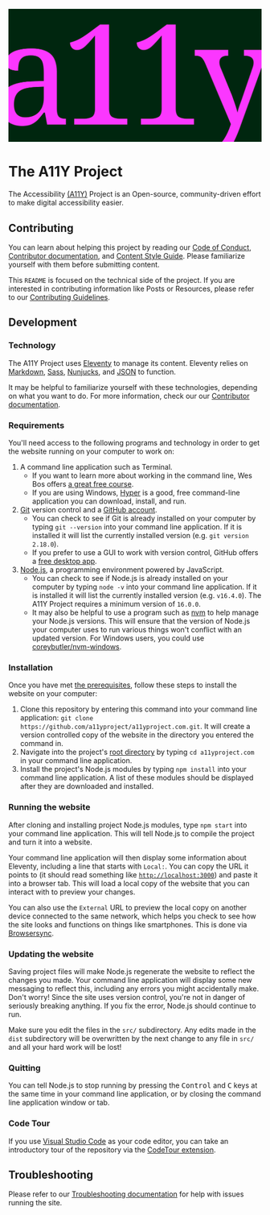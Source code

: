 ![A11Y.](https://github.com/a11yproject/a11yproject.com/blob/main/src/img/social/og-image-home.png?raw=true)

# The A11Y Project

The Accessibility [(A11Y)](https://a11yproject.com/posts/2017-08-26-a11y-and-other-numeronyms/) Project is an Open-source, community-driven effort to make digital accessibility easier.


## Contributing

You can learn about helping this project by reading our [Code of Conduct](https://a11yproject.com/code-of-conduct/), [Contributor documentation](https://a11yproject.com/contributing-guidelines/), and [Content Style Guide](https://a11yproject.com/content-style-guide/). Please familiarize yourself with them before submitting content.

This `README` is focused on the technical side of the project. If you are interested in contributing information like Posts or Resources, please refer to our [Contributing Guidelines](https://a11yproject.com/contributing-guidelines/).


## Development

### Technology

The A11Y Project uses [Eleventy](https://www.11ty.io/) to manage its content. Eleventy relies on [Markdown](https://daringfireball.net/projects/markdown/syntax), [Sass](https://sass-lang.com/), [Nunjucks](https://mozilla.github.io/nunjucks/), and [JSON](https://www.json.org/) to function.

It may be helpful to familiarize yourself with these technologies, depending on what you want to do. For more information, check our our [Contributor documentation](https://a11yproject.com/contributing-guidelines/).

### Requirements

You'll need access to the following programs and technology in order to get the website running on your computer to work on:

1. A command line application such as Terminal.
    - If you want to learn more about working in the command line, Wes Bos offers [a great free course](https://commandlinepoweruser.com/).
    - If you are using Windows, [Hyper](https://hyper.is/) is a good, free command-line application you can download, install, and run.
1. [Git](https://git-scm.com/) version control and a [GitHub account](https://github.com/).
    - You can check to see if Git is already installed on your computer by typing `git --version` into your command line application. If it is installed it will list the currently installed version (e.g. `git version 2.18.0`).
    - If you prefer to use a GUI to work with version control, GitHub offers a [free desktop app](https://desktop.github.com).
1. [Node.js](https://nodejs.org/en/), a programming environment powered by JavaScript.
    - You can check to see if Node.js is already installed on your computer by typing `node -v` into your command line application. If it is installed it will list the currently installed version (e.g. `v16.4.0`). The A11Y Project requires a minimum version of `16.0.0`.
    - It may also be helpful to use a program such as [nvm](https://github.com/creationix/nvm) to help manage your Node.js versions. This will ensure that the version of Node.js your computer uses to run various things won't conflict with an updated version. For Windows users, you could use [coreybutler/nvm-windows](https://github.com/coreybutler/nvm-windows).

### Installation

Once you have met [the prerequisites](#requirements), follow these steps to install the website on your computer:

1. Clone this repository by entering this command into your command line application: `git clone https://github.com/a11yproject/a11yproject.com.git`. It will create a version controlled copy of the website in the directory you entered the command in.
1. Navigate into the project's [root directory](https://en.m.wikipedia.org/wiki/Root_directory) by typing `cd a11yproject.com` in your command line application.
1. Install the project's Node.js modules by typing `npm install` into your command line application. A list of these modules should be displayed after they are downloaded and installed.

### Running the website

After cloning and installing project Node.js modules, type `npm start` into your command line application. This will tell Node.js to compile the project and turn it into a website.

Your command line application will then display some information about Eleventy, including a line that starts with `Local:`. You can copy the URL it points to (it should read something like [`http://localhost:3000`](http://localhost:3000)) and paste it into a browser tab. This will load a local copy of the website that you can interact with to preview your changes.

You can also use the `External` URL to preview the local copy on another device connected to the same network, which helps you check to see how the site looks and functions on things like smartphones. This is done via [Browsersync](https://www.browsersync.io/).

### Updating the website

Saving project files will make Node.js regenerate the website to reflect the changes you made. Your command line application will display some new messaging to reflect this, including any errors you might accidentally make. Don't worry! Since the site uses version control, you're not in danger of seriously breaking anything. If you fix the error, Node.js should continue to run.

Make sure you edit the files in the `src/` subdirectory. Any edits made in the `dist` subdirectory will be overwritten by the next change to any file in `src/` and all your hard work will be lost!

### Quitting

You can tell Node.js to stop running by pressing the <kbd>Control</kbd> and <kbd>C</kbd> keys at the same time in your command line application, or by closing the command line application window or tab.

### Code Tour

If you use [Visual Studio Code](https://code.visualstudio.com/) as your code editor, you can take an introductory tour of the repository via the [CodeTour extension](https://marketplace.visualstudio.com/items?itemName=vsls-contrib.codetour).

## Troubleshooting

Please refer to our [Troubleshooting documentation](https://github.com/a11yproject/a11yproject.com/blob/main/TROUBLESHOOTING.md) for help with issues running the site.
